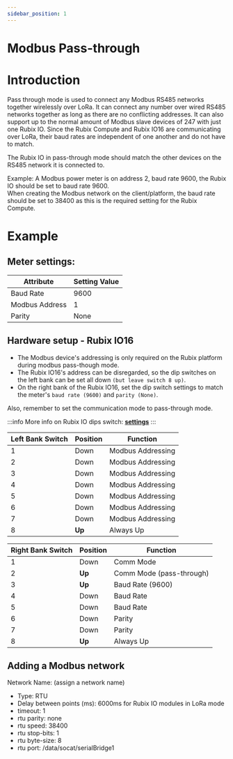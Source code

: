 ```yaml
---
sidebar_position: 1
---
```



# Modbus Pass-through


# Introduction

Pass through mode is used to connect any Modbus RS485 networks together wirelessly over LoRa. It can connect any number over wired RS485 networks together as long as there are no conflicting addresses. It can also support up to the normal amount of Modbus slave devices of 247 with just one Rubix IO.
Since the Rubix Compute and Rubix IO16 are communicating over LoRa, their baud rates are independent of one another and do not have to match. <br/>

The Rubix IO in pass-through mode should match the other devices on the RS485 network it is connected to. 

Example: A Modbus power meter is on address 2, baud rate 9600, the Rubix IO should be set to baud rate 9600. <br/>
When creating the Modbus network on the client/platform, the baud rate should be set to 38400 as this is the required setting for the Rubix Compute.


# Example

## Meter settings:

| **Attribute**  | **Setting Value** | 
|----------------|-------------------|
| Baud Rate      | 9600              | 
| Modbus Address | 1                 | 
| Parity         | None              | 


## Hardware setup - Rubix IO16

- The Modbus device's addressing is only required on the Rubix platform during modbus pass-though mode. 
- The Rubix IO16's address can be disregarded, so the dip switches on the left bank can be set all down `(but leave switch 8 up)`.
- On the right bank of the Rubix IO16, set the dip switch settings to match the meter's `baud rate (9600)` and `parity (None)`.

Also, remember to set the communication mode to pass-through mode. 

:::info
More info on Rubix IO dips switch: **[settings](parameters.md#dip-switch-configuration)**
:::

| **Left Bank Switch** | **Position** | **Function**      |
|----------------------|--------------|-------------------|
| 1                    | Down         | Modbus Addressing |
| 2                    | Down         | Modbus Addressing |
| 3                    | Down         | Modbus Addressing |
| 4                    | Down         | Modbus Addressing |
| 5                    | Down         | Modbus Addressing |
| 6                    | Down         | Modbus Addressing |
| 7                    | Down         | Modbus Addressing |
| 8                    | **Up**       | Always Up         |


| **Right Bank Switch** | **Position** | **Function**             |
|-----------------------|--------------|--------------------------|
| 1                     | Down         | Comm Mode                |
| 2                     | **Up**       | Comm Mode (pass-through) |
| 3                     | **Up**       | Baud Rate (9600)         |
| 4                     | Down         | Baud Rate                |
| 5                     | Down         | Baud Rate                |
| 6                     | Down         | Parity                   |
| 7                     | Down         | Parity                   |
| 8                     | **Up**       | Always Up                |


## Adding a Modbus network
Network Name: (assign a network name)
* Type: RTU
* Delay between points (ms): 6000ms for Rubix IO modules in LoRa mode
* timeout: 1
* rtu parity: none
* rtu speed: 38400
* rtu stop-bits: 1
* rtu byte-size: 8
* rtu port: /data/socat/serialBridge1
